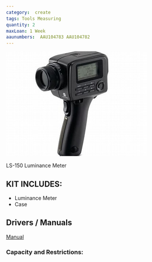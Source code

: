 ```yaml
---
category:  create
tags: Tools Measuring
quantity: 2
maxLoan: 1 Week
aaunumbers:  AAU104783 AAU104782
---
```

![Luminance Meter](/assets/images/equip/ls-150_luminance_meter.jpg)

LS-150 Luminance Meter
## KIT INCLUDES:
-  Luminance Meter
-  Case

## Drivers / Manuals
[Manual](https://sensing.konicaminolta.us/wp-content/uploads/cs-ls-150-160_instruction_eng-ci1x49mk85.pdf)



### Capacity and Restrictions:
